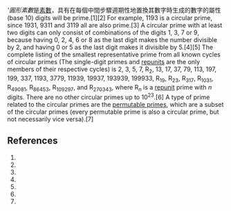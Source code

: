 *'圓形素數*是[素數](https://zh.wikipedia.org/wiki/素數 "wikilink")，具有在每個中間步驟週期性地置換其數字時生成的數字的屬性 (base 10) digits will be prime.\[1\]\[2\] For example, 1193 is a circular prime, since 1931, 9311 and 3119 all are also prime.\[3\] A circular prime with at least two digits can only consist of combinations of the digits 1, 3, 7 or 9, because having 0, 2, 4, 6 or 8 as the last digit makes the number divisible by 2, and having 0 or 5 as the last digit makes it divisible by 5.\[4\]\[5\] The complete listing of the smallest representative prime from all known cycles of circular primes (The single-digit primes and [repunits](https://zh.wikipedia.org/wiki/repunit "wikilink") are the only members of their respective cycles) is 2, 3, 5, 7, R<sub>2</sub>, 13, 17, 37, 79, 113, 197, 199, 337, 1193, 3779, 11939, 19937, 193939, 199933, R<sub>19</sub>, R<sub>23</sub>, R<sub>317</sub>, R<sub>1031</sub>, R<sub>49081</sub>, R<sub>86453</sub>, R<sub>109297</sub>, and R<sub>270343</sub>, where R<sub>*n*</sub> is a [repunit](https://zh.wikipedia.org/wiki/repunit "wikilink") prime with *n* digits. There are no other circular primes up to 10<sup>23</sup>.\[6\] A type of prime related to the circular primes are the [permutable primes](https://zh.wikipedia.org/wiki/permutable_prime "wikilink"), which are a subset of the circular primes (every permutable prime is also a circular prime, but not necessarily vice versa).\[7\]

## References

1.

2.

3.

4.
5.

6.
7.